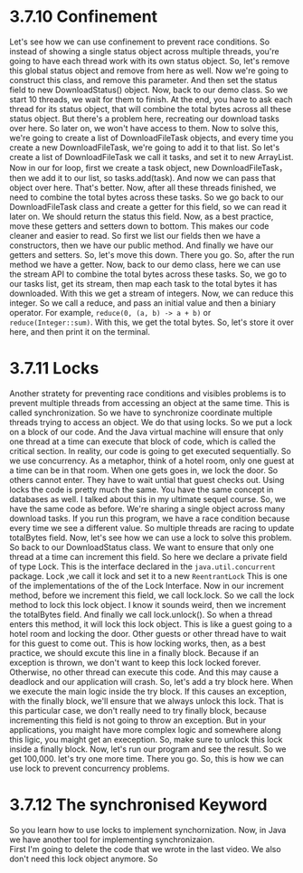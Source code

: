 # 3.7.10 Confinement
Let's see how we can use confinement to prevent race conditions. So instead of showing a single status object across multiple threads, you're going to have each thread work with its own status object. So, let's remove this global status object and remove from here as well. Now we're going to construct this class, and remove this parameter. And then set the status field to new DownloadStatus() object. Now, back to our demo class. So we start 10 threads, we wait for them to finish. At the end, you have to ask each thread for its status object, that will combine the total bytes across all these status object. But there's a problem here, recreating our download tasks over here. So later on, we won't have access to them. Now to solve this, we're going to create a list of DownloadFileTask objects, and every time you create a new DownloadFileTask, we're going to add it to that list. So let's create a list of DownloadFileTask we call it tasks, and set it to new ArrayList. Now in our for loop, first we create a task object, new DownloadFileTask，then we add it to our list, so tasks.add(task). And now we can pass that object over here. That's better. Now, after all these threads finished, we need to combine the total bytes across these tasks. So we go back to our DownloadFileTask class and create a getter for this field, so we can read it later on. We should return the status this field.
Now, as a best practice, move these getters and setters down to bottom. This makes our code cleaner and easier to read. So first we list our fields then we have a constructors, then we have our public method. And finally we have our getters and setters. So, let's move this down. There you go. So, after the run method we have a getter. Now, back to our demo class, here we can use the stream API to combine the total bytes across these tasks. So, we go to our tasks list, get its stream, then map each task to the total bytes it has downloaded. 
With this we get a stream of integers. Now, we can reduce this integer. So we call a reduce, and pass an initial value and then a biniary operator. For example, `reduce(0, (a, b) -> a + b)` or `reduce(Integer::sum)`. With this, we get the total bytes. So, let's store it over here, and then print it on the terminal.

# 3.7.11 Locks
Another stratety for preventing race conditions and visibles problems is to prevent multiple threads from accessing an object at the same time. This is called synchronization. So we have to synchronize coordinate multiple threads trying to access an object. We do that using locks. So we put a lock on a block of our code. And the Java virtual machine will ensure that only one thread at a time can execute that block of code, which is called the critical section. In reality, our code is going to get executed sequentially. So we use concurrency. As a metaphor, think of a hotel room, only one guest at a time can be in that room. When one gets goes in, we lock the door. So others cannot enter. They have to wait untial that guest checks out. Using locks the code is pretty much the same. You have the same concept in databases as well. I talked about this in my ultimate sequel course. So, we have the same code as before. We're sharing a single object across many download tasks. If you run this program, we have a race condition because every time we see a different value. So multiple threads are racing to update totalBytes field. Now, let's see how we can use a lock to solve this problem. So back to our DownloadStatus class. We want to ensure that only one thread at a time can increment this field. So here we declare a private field of type Lock. This is the interface declared in the `java.util.concurrent` package. Lock ,we call it lock and set it to a  new `ReentrantLock` This is one of the implementations of the of the Lock Interface. Now in our increment method, before we increment this field, we call lock.lock. So we call the lock method to lock this lock object. I know it sounds weird, then we increment the totalBytes field. And finally we call lock.unlock(). So when a thread enters this method, it will lock this lock object. This is like a guest going to a hotel room and locking the door. Other guests or  other thread have to wait for this guest to come out. This is how locking works, then, as a best practice, we should excute this line in a finally block. Because if an exception is thrown, we don't want to keep this lock locked forever. Otherwise, no other thread can execute this code. And this may cause a deadlock and our application will crash. So, let's add a try block here. When we execute the main logic inside the try block. If this causes an exception, with the finally block, we'll ensure that we always unlock this lock. That is this particular case, we don't really need to try finally block, because incrementing this field is not going to throw an exception. But in your applications, you maight have more complex logic and somewhere along this ligic, you maight get an exeception. So, make sure to unlock this lock inside a finally block. Now, let's run our program and see the result. So we get 100,000. let's try one more time. There you go. So, this is how we can use lock to prevent concurrency problems.

# 3.7.12 The synchronised Keyword

So you learn how to use locks to implement synchornization. Now, in Java we have another tool for implementing synchronizaion.    
First I'm going to delete the code that we wrote in the last video. We also don't need this lock object anymore. So  